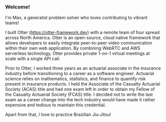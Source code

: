 ### Welcome!

I'm Max, a generalist problem solver who loves contributing to vibrant teams!

I built Otter (https://otter-framework.dev) with a remote team of four spread across North America. Otter is an open-source, cloud native framework that allows developers to easily integrate peer-to-peer video communication within their own web application. By combining WebRTC and AWS serverless technology, Otter provides private 1-on-1 virtual meetings at scale with a single API call.

Prior to Otter, I worked three years as an actuarial associate in the insurance industry before transitioning to a career as a software engineer. Actuarial science relies on mathematics, statistics, and finance to quantify risk present in insurance products. I held the Associate of the Casualty Actuarial Society (ACAS) title and had one exam left in order to obtain my Fellow of the Casualty Actuarial Society (FCAS) title. I decided not to write the last exam as a career change into the tech industry would have made it rather expensive and tedious to maintain this credential.

Apart from that, I love to practice Brazilian Jiu-Jitsu!
